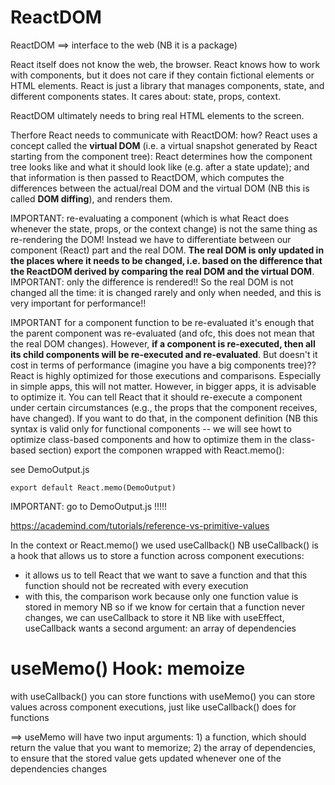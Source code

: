 # ReactDOM
ReactDOM ==> interface to the web (NB it is a package)

React itself does not know the web, the browser. React knows how to work with components, but it does not care if they contain fictional elements or HTML elements. React is just a library that manages components, state, and different components states. It cares about: state, props, context.

ReactDOM ultimately needs to bring real HTML elements to the screen.

Therfore React needs to communicate with ReactDOM: how?
React uses a concept called the **virtual DOM** (i.e. a virtual snapshot generated by React starting from the component tree): React determines how the component tree looks like and what it should look like (e.g. after a state update); and that information is then passed to ReactDOM, which computes the differences between the actual/real DOM and the virtual DOM (NB this is called **DOM diffing**), and renders them.

IMPORTANT: re-evaluating a component (which is what React does whenever the state, props, or the context change) is not the same thing as re-rendering the DOM! Instead we have to differentiate between our component (React) part and the real DOM.
**The real DOM is only updated in the places where it needs to be changed, i.e. based on the difference that the ReactDOM derived by comparing the real DOM and the virtual DOM**.
IMPORTANT: only the difference is rendered!!
So the real DOM is not changed all the time: it is changed rarely and only when needed, and this is very important for performance!!

IMPORTANT for a component function to be re-evaluated it's enough that the parent component was re-evaluated (and ofc, this does not mean that the real DOM changes). However, **if a component is re-executed, then all its child components will be re-executed and re-evaluated**. But doesn't it cost in terms of performance (imagine you have a big components tree)??
React is highly optimized for those executions and comparisons. Especially in simple apps, this will not matter. However, in bigger apps, it is advisable to optimize it.
You can tell React that it should re-execute a component under certain circumstances (e.g., the props that the component receives, have changed). If you want to do that, in the component definition (NB this syntax is valid only for functional components -- we will see howt to optimize class-based components and how to optimize them in the class-based section) export the componen wrapped with React.memo():

see DemoOutput.js
```
export default React.memo(DemoOutput)
```
IMPORTANT: go to DemoOutput.js !!!!!

https://academind.com/tutorials/reference-vs-primitive-values

In the context or React.memo() we used useCallback()
NB useCallback() is a hook that allows us to store a function across component executions:
- it allows us to tell React that we want to save a function and that this function should not be recreated with every execution
- with this, the comparison work because only one function value is stored in memory
NB so if we know for certain that a function never changes, we can useCallback to store it
NB like with useEffect, useCallback wants a second argument: an array of dependencies


# useMemo() Hook: memoize
with useCallback() you can store functions
with useMemo() you can store values across component executions, just like useCallback() does for functions

==> useMemo will have two input arguments: 1) a function, which should return the value that you want to memorize; 2) the array of dependencies, to ensure that the stored value gets updated whenever one of the dependencies changes